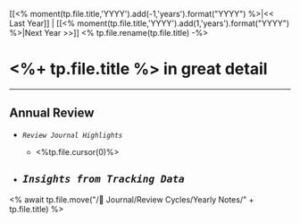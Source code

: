 [[<% moment(tp.file.title,'YYYY').add(-1,'years').format("YYYY") %>|<< Last Year]] | [[<% moment(tp.file.title,'YYYY').add(1,'years').format("YYYY") %>|Next Year >>]]
<% tp.file.rename(tp.file.title) -%>
# <%+ tp.file.title %> in great detail
---
## Annual Review
- *`Review Journal Highlights`*
	- <%tp.file.cursor(0)%>

- *`Insights from Tracking Data`*
	- 

<% await tp.file.move("/🌱 Journal/Review Cycles/Yearly Notes/" + tp.file.title) %>